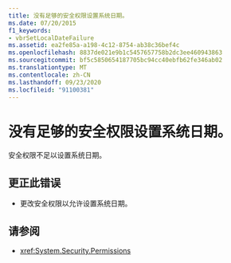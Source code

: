 ```yaml
---
title: 没有足够的安全权限设置系统日期。
ms.date: 07/20/2015
f1_keywords:
- vbrSetLocalDateFailure
ms.assetid: ea2fe85a-a198-4c12-8754-ab38c36bef4c
ms.openlocfilehash: 8837de021e9b1c5457657758b2dc3ee460943863
ms.sourcegitcommit: bf5c5850654187705bc94cc40ebfb62fe346ab02
ms.translationtype: MT
ms.contentlocale: zh-CN
ms.lasthandoff: 09/23/2020
ms.locfileid: "91100381"
---
```

# <a name="insufficient-security-permissions-to-set-the-system-date"></a>没有足够的安全权限设置系统日期。

安全权限不足以设置系统日期。  
  
## <a name="to-correct-this-error"></a>更正此错误  
  
- 更改安全权限以允许设置系统日期。  
  
## <a name="see-also"></a>请参阅

- <xref:System.Security.Permissions>
